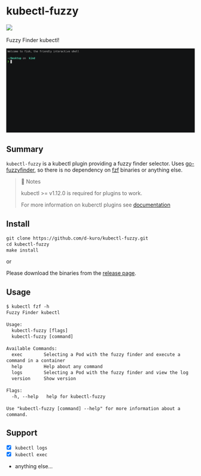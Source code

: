 # kubectl-fuzzy

![](https://github.com/d-kuro/kubectl-fuzzy/workflows/Build/badge.svg)

Fuzzy Finder kubectl!

![](./docs/assets/kubectl-fuzzy.gif)

## Summary

`kubectl-fuzzy` is a kubectl plugin providing a fuzzy finder selector.
Uses [go-fuzzyfinder](https://github.com/ktr0731/go-fuzzyfinder), so there is no dependency on [fzf](https://github.com/junegunn/fzf) binaries or anything else.

> 📝 Notes
>
> kubectl >= v1.12.0 is required for plugins to work.
>
> For more information on kuberctl plugins see [documentation](https://kubernetes.io/docs/tasks/extend-kubectl/kubectl-plugins/)

## Install

```shell
git clone https://github.com/d-kuro/kubectl-fuzzy.git
cd kubectl-fuzzy
make install
```

or

Please download the binaries from the [release page](https://github.com/d-kuro/kubectl-fuzzy/releases).

## Usage

```console
$ kubectl fzf -h
Fuzzy Finder kubectl

Usage:
  kubectl-fuzzy [flags]
  kubectl-fuzzy [command]

Available Commands:
  exec        Selecting a Pod with the fuzzy finder and execute a command in a container
  help        Help about any command
  logs        Selecting a Pod with the fuzzy finder and view the log
  version     Show version

Flags:
  -h, --help   help for kubectl-fuzzy

Use "kubectl-fuzzy [command] --help" for more information about a command.
```

## Support

* [x] `kubectl logs`
* [x] `kubectl exec`
* anything else...
